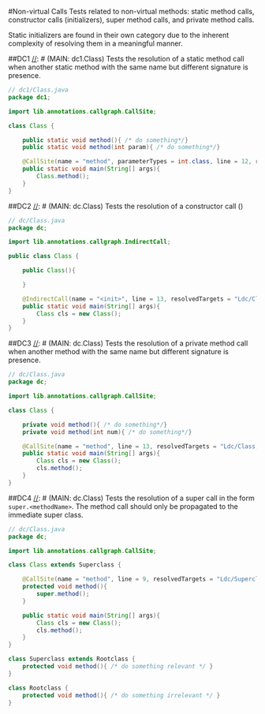 #Non-virtual Calls
Tests related to non-virtual methods: static method calls, constructor calls (initializers),
super method calls, and private method calls.

Static initializers are found in their own category due to the inherent complexity of resolving them
in a meaningful manner.

##DC1
[//]: # (MAIN: dc1.Class)
Tests the resolution of a static method call when another static method with the same name but
different signature is presence.
```java
// dc1/Class.java
package dc1;

import lib.annotations.callgraph.CallSite;

class Class {

    public static void method(){ /* do something*/}
    public static void method(int param){ /* do something*/}

    @CallSite(name = "method", parameterTypes = int.class, line = 12, resolvedTargets = "Ldc1/Class;")
    public static void main(String[] args){
        Class.method();
    }
}
```
[//]: # (END)

##DC2
[//]: # (MAIN: dc.Class)
Tests the resolution of a constructor call (<init>)
```java
// dc/Class.java
package dc;

import lib.annotations.callgraph.IndirectCall;

public class Class {

    public Class(){

    }

    @IndirectCall(name = "<init>", line = 13, resolvedTargets = "Ldc/Class;")
    public static void main(String[] args){
        Class cls = new Class();
    }
}
```
[//]: # (END)

##DC3
[//]: # (MAIN: dc.Class)
Tests the resolution of a private method call when another method with the same name but
different signature is presence.
```java
// dc/Class.java
package dc;

import lib.annotations.callgraph.CallSite;

class Class {

    private void method(){ /* do something*/}
    private void method(int num){ /* do something*/}

    @CallSite(name = "method", line = 13, resolvedTargets = "Ldc/Class;")
    public static void main(String[] args){
        Class cls = new Class();
        cls.method();
    }
}
```
[//]: # (END)

##DC4
[//]: # (MAIN: dc.Class)
Tests the resolution of a super call in the form `super.<methodName>`. The method call should
only be propagated to the immediate super class.
```java
// dc/Class.java
package dc;

import lib.annotations.callgraph.CallSite;

class Class extends Superclass {

    @CallSite(name = "method", line = 9, resolvedTargets = "Ldc/Superclass;", prohibitedTargets = "Ldc/Rootclass;")
    protected void method(){
        super.method();
    }

    public static void main(String[] args){
        Class cls = new Class();
        cls.method();
    }
}

class Superclass extends Rootclass {
    protected void method(){ /* do something relevant */ }
}

class Rootclass {
    protected void method(){ /* do something irrelevant */ }
}
```
[//]: # (END)
